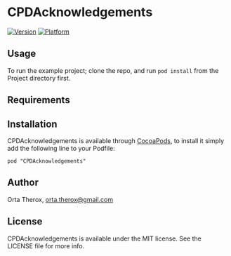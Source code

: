 # CPDAcknowledgements

[![Version](http://cocoapod-badges.herokuapp.com/v/CPDAcknowledgements/badge.png)](http://cocoadocs.org/docsets/CPDAcknowledgements)
[![Platform](http://cocoapod-badges.herokuapp.com/p/CPDAcknowledgements/badge.png)](http://cocoadocs.org/docsets/CPDAcknowledgements)

## Usage

To run the example project; clone the repo, and run `pod install` from the Project directory first.

## Requirements

## Installation

CPDAcknowledgements is available through [CocoaPods](http://cocoapods.org), to install
it simply add the following line to your Podfile:

    pod "CPDAcknowledgements"

## Author

Orta Therox, orta.therox@gmail.com

## License

CPDAcknowledgements is available under the MIT license. See the LICENSE file for more info.

